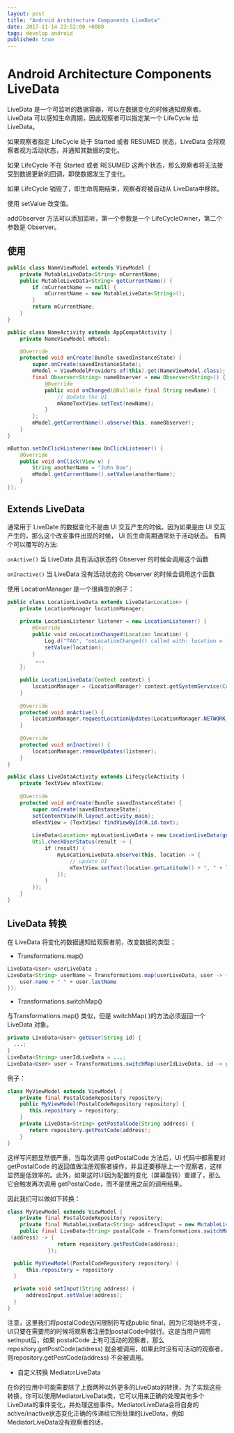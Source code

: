 ```yaml
---
layout: post
title: "Android Architecture Components LiveData"
date: 2017-11-14 23:52:00 +0800
tags: develop android
published: true
---
```

# Android Architecture Components LiveData

LiveData 是一个可监听的数据容器，可以在数据变化的时候通知观察者。LiveData 可以感知生命周期，因此观察者可以指定某一个 LifeCycle 给 LiveData。

如果观察者指定 LifeCycle 处于 Started 或者 RESUMED 状态，LiveData 会将观察者视为活动状态，并通知其数据的变化。

如果 LifeCycle 不在 Started 或者 RESUMED 这两个状态，那么观察者将无法接受到数据更新的回调，即使数据发生了变化。

如果 LifeCycle 销毁了，即生命周期结束，观察者将被自动从 LiveData中移除。

使用 setValue 改变值。

addObserver 方法可以添加监听，第一个参数是一个 LifeCycleOwner，第二个参数是 Observer。

## 使用

```Java
public class NameViewModel extends ViewModel {
    private MutableLiveData<String> mCurrentName;
    public MutableLiveData<String> getCurrentName() {
        if (mCurrentName == null) {
            mCurrentName = new MutableLiveData<String>();
        }
        return mCurrentName;
    }
}
```

```Java
public class NameActivity extends AppCompatActivity {
    private NameViewModel mModel;

    @Override
    protected void onCreate(Bundle savedInstanceState) {
        super.onCreate(savedInstanceState);
        mModel = ViewModelProviders.of(this).get(NameViewModel.class);
        final Observer<String> nameObserver = new Observer<String>() {
            @Override
            public void onChanged(@Nullable final String newName) {
                // Update the UI
                mNameTextView.setText(newName);
            }
        };
        mModel.getCurrentName().observe(this, nameObserver);
    }
}
```

```Java
mButton.setOnClickListener(new OnClickListener() {
    @Override
    public void onClick(View v) {
        String anotherName = "John Doe";
        mModel.getCurrentName().setValue(anotherName);
    }
});
```

## Extends LiveData

通常用于 LiveDate 的数据变化不是由 UI 交互产生的时候。因为如果是由 UI 交互产生的，那么这个改变事件出现的时候， UI 的生命周期通常处于活动状态。
有两个可以覆写的方法:

```onActive()``` 当 LiveData 具有活动状态的 Observer 的时候会调用这个函数

```onInactive()``` 当 LiveData 没有活动状态的 Observer 的时候会调用这个函数

使用 LocationManager 是一个很典型的例子：

```Java
public class LocationLiveData extends LiveData<Location> {
    private LocationManager locationManager;
 
    private LocationListener listener = new LocationListener() {
        @Override
        public void onLocationChanged(Location location) {
            Log.d("TAG", "onLocationChanged() called with: location = [" + location + "]");
            setValue(location);
        }
         ...
    };
 
    public LocationLiveData(Context context) {
        locationManager = (LocationManager) context.getSystemService(Context.LOCATION_SERVICE);
    }
 
    @Override
    protected void onActive() {
        locationManager.requestLocationUpdates(LocationManager.NETWORK_PROVIDER, 5000, 0, listener);
    }
 
    @Override
    protected void onInactive() {
        locationManager.removeUpdates(listener);
    }
}
```

```Java
public class LiveDataActivity extends LifecycleActivity {
    private TextView mTextView;
 
    @Override
    protected void onCreate(Bundle savedInstanceState) {
        super.onCreate(savedInstanceState);
        setContentView(R.layout.activity_main);
        mTextView = (TextView) findViewById(R.id.text);
 
        LiveData<Location> myLocationLiveData = new LocationLiveData(getApplicationContext());
        Util.checkUserStatus(result -> {
            if (result) {
                myLocationLiveData.observe(this, location -> {
                    // update UI
                    mTextView.setText(location.getLatitude() + ", " + location.getLongitude());
                });
            }
        });
    }
}
```

## LiveData 转换

在 LiveData 将变化的数据通知给观察者前，改变数据的类型；

- Transformations.map()

```Java
LiveData<User> userLiveData ;
LiveData<String> userName = Transformations.map(userLiveData, user -> {
    user.name + " " + user.lastName
});
```
 
- Transformations.switchMap()

与Transformations.map() 类似，但是 switchMap( )的方法必须返回一个 LiveData 对象。

```Java
private LiveData<User> getUser(String id) {
  ...;
}
LiveData<String> userIdLiveData = ...;
LiveData<User> user = Transformations.switchMap(userIdLiveData, id -> getUser(id) );
```

例子：

```Java
class MyViewModel extends ViewModel {
    private final PostalCodeRepository repository;
    public MyViewModel(PostalCodeRepository repository) {
       this.repository = repository;
    }
    private LiveData<String> getPostalCode(String address) {
       return repository.getPostCode(address);
    }
}
```

这样写问题显然很严重，当每次调用 getPostalCode 方法后，UI 代码中都需要对 getPostalCode 的返回值做注册观察者操作，并且还要移除上一个观察者，这样显然是低效率的。此外，如果这时UI因为配置的变化（屏幕旋转）重建了，那么它会触发再次调用 getPostalCode，而不是使用之前的调用结果。

因此我们可以做如下转换：

```Java
class MyViewModel extends ViewModel {
    private final PostalCodeRepository repository;
    private final MutableLiveData<String> addressInput = new MutableLiveData();
    public final LiveData<String> postalCode = Transformations.switchMap(addressInput, 
 (address) -> {
                return repository.getPostCode(address);
             });

  public MyViewModel(PostalCodeRepository repository) {
      this.repository = repository
  }

  private void setInput(String address) {
      addressInput.setValue(address);
  }
}
```

注意，这里我们将postalCode访问限制符写成public final，因为它将始终不变，UI只要在需要用的时候将观察者注册到postalCode中就行。这是当用户调用setInput后，如果 postalCode 上有可活动的观察者，那么 repository.getPostCode(address) 就会被调用，如果此时没有可活动的观察者，则repository.getPostCode(address) 不会被调用。

- 自定义转换 MediatorLiveData

在你的应用中可能需要除了上面两种以外更多的LiveData的转换，为了实现这些转换，你可以使用MediatorLiveData类，它可以用来正确的处理其他多个LiveData的事件变化，并处理这些事件。MediatorLiveData会将自身的active/inactive状态变化正确的传递给它所处理的LiveData，例如MediatorLiveData没有观察者的话，
 







 


